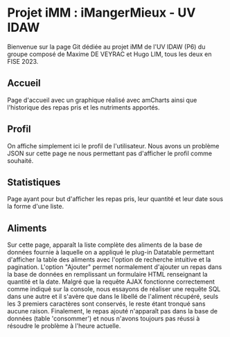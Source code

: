 # Projet iMM : iMangerMieux - UV IDAW

Bienvenue sur la page Git dédiée au projet iMM de l'UV IDAW (P6) du groupe composé de Maxime DE VEYRAC et Hugo LIM, tous les deux en FISE 2023.

## Accueil

Page d'accueil avec un graphique réalisé avec amCharts ainsi que l'historique des repas pris et les nutriments apportés.

## Profil

On affiche simplement ici le profil de l'utilisateur. Nous avons un problème JSON sur cette page ne nous permettant pas d'afficher le profil comme souhaité.

## Statistiques

Page ayant pour but d'afficher les repas pris, leur quantité et leur date sous la forme d'une liste.

## Aliments

Sur cette page, apparaît la liste complète des aliments de la base de données fournie à laquelle on a appliqué le plug-in Datatable permettant d'afficher la table des aliments avec l'option de recherche intuitive et la pagination. 
L'option "Ajouter" permet normalement d'ajouter un repas dans la base de données en remplissant un formulaire HTML renseignant la quantité et la date. Malgré que la requête AJAX fonctionne correctement comme indiqué sur la console, nous essayons de réaliser une requête SQL dans une autre et il s'avère que dans le libellé de l'aliment récupéré, seuls les 3 premiers caractères sont conservés, le reste étant tronqué sans aucune raison.
Finalement, le repas ajouté n'apparaît pas dans la base de données (table 'consommer') et nous n'avons toujours pas réussi à résoudre le problème à l'heure actuelle.


